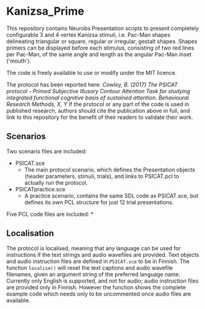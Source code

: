 # Kanizsa_Prime
This repository contains Neurobs Presentation scripts to present completely configurable 3 and 4 vertex Kanizsa stimuli, i.e. Pac-Man shapes delineating triangular or square, regular or irregular, gestalt shapes. Shapes primers can be displayed before each stimulus, consisting of two red lines per Pac-Man, of the same angle and length as the angular Pac-Man inset ('mouth').

The code is freely available to use or modify under the MIT licence.

The protocol has been reported here:
_Cowley, B. (2017) The PSICAT protocol - Primed Subjective Illusory Contour Attention Task for studying integrated functional cognitive basis of sustained attention. Behavioural Research Methods, X, Y_
If the protocol or any part of the code is used in published research, authors should cite the publication above in full, and link to this repository for the benefit of their readers to validate their work.

## Scenarios
Two scenario files are included:
* PSICAT.sce
  * The main protocol scenario, which defines the Presentation objects (header parameters, stimuli, trials), and links to PSICAT.pcl to actually run the protocol.
* PSICATpractice.sce
  * A practice scenario, contains the same SDL code as PSICAT.sce, but defines its own PCL structure for just 12 trial presentations.

Five PCL code files are included:
* 


## Localisation
The protocol is localised, meaning that any language can be used for instructions if the text strings and audio wavefiles are provided. Text objects and audio instruction files are defined in `PSICAT.sce` to be in Finnish. The function `localise()` will reset the text captions and audio wavefile filenames, given an argument string of the preferred language name. Currently only English is supported, and not for audio; audio instruction files are provided only in Finnish. However the function shows the complete example code which needs only to be uncommented once audio files are available.
